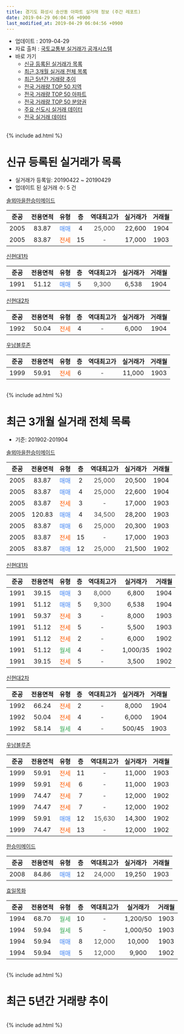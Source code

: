 ```yaml
---
title: 경기도 화성시 송산동 아파트 실거래 정보 (주간 레포트)
date: 2019-04-29 06:04:56 +0900
last_modified_at: 2019-04-29 06:04:56 +0900
---
```


* 업데이트 : 2019-04-29
* 자료 출처 : [국토교통부 실거래가 공개시스템](http://rt.molit.go.kr)
* 바로 가기
    * [신규 등록된 실거래가 목록](#신규-등록된-실거래가-목록)
    * [최근 3개월 실거래 전체 목록](#최근-3개월-실거래-전체-목록)
    * [최근 5년간 거래량 추이](#최근-5년간-거래량-추이)
    * [전국 거래량 TOP 50 지역](https://inasie.github.io/apt-trade-info/최근-3개월-전국에서-가장-거래가-많이-발생한-지역)
    * [전국 거래량 TOP 50 아파트](https://inasie.github.io/apt-trade-info/최근-3개월-전국에서-가장-거래가-많이-발생한-아파트)
    * [전국 거래량 TOP 50 분양권](https://inasie.github.io/apt-trade-info/최근-3개월-전국에서-가장-거래가-많이-발생한-분양권)
    * [주요 신도시 실거래 데이터](https://inasie.github.io/apt-trade-info/주요-신도시)
    * [전국 실거래 데이터](https://inasie.github.io/apt-trade-info/전국)
<br>
{% include ad.html %}
<br>

# 신규 등록된 실거래가 목록
* 실거래가 등록일: 20190422 ~ 20190429
* 업데이트 된 실거래 수: 5 건


[솔뫼마을한승미메이드](https://search.naver.com/search.naver?query=%EA%B2%BD%EA%B8%B0%EB%8F%84+%ED%99%94%EC%84%B1%EC%8B%9C+%EC%86%A1%EC%82%B0%EB%8F%99+%EC%86%94%EB%AB%BC%EB%A7%88%EC%9D%84%ED%95%9C%EC%8A%B9%EB%AF%B8%EB%A9%94%EC%9D%B4%EB%93%9C)

|준공|전용면적|유형|층|역대최고가|실거래가|거래월|
|:---:|:---:|:---:|:---:|:---:|:---:|:---:|
|2005|83.87|<span style="color:#4285f3">매매</span>|4|<span style="color:#444444">25,000</span>|22,600|1904|
|2005|83.87|<span style="color:#ff5a00">전세</span>|15|<span style="color:#444444">-</span>|17,000|1903|

[신현대1차](https://search.naver.com/search.naver?query=%EA%B2%BD%EA%B8%B0%EB%8F%84+%ED%99%94%EC%84%B1%EC%8B%9C+%EC%86%A1%EC%82%B0%EB%8F%99+%EC%8B%A0%ED%98%84%EB%8C%801%EC%B0%A8)

|준공|전용면적|유형|층|역대최고가|실거래가|거래월|
|:---:|:---:|:---:|:---:|:---:|:---:|:---:|
|1991|51.12|<span style="color:#4285f3">매매</span>|5|<span style="color:#444444">9,300</span>|6,538|1904|

[신현대2차](https://search.naver.com/search.naver?query=%EA%B2%BD%EA%B8%B0%EB%8F%84+%ED%99%94%EC%84%B1%EC%8B%9C+%EC%86%A1%EC%82%B0%EB%8F%99+%EC%8B%A0%ED%98%84%EB%8C%802%EC%B0%A8)

|준공|전용면적|유형|층|역대최고가|실거래가|거래월|
|:---:|:---:|:---:|:---:|:---:|:---:|:---:|
|1992|50.04|<span style="color:#ff5a00">전세</span>|4|<span style="color:#444444">-</span>|6,000|1904|

[우남블루존](https://search.naver.com/search.naver?query=%EA%B2%BD%EA%B8%B0%EB%8F%84+%ED%99%94%EC%84%B1%EC%8B%9C+%EC%86%A1%EC%82%B0%EB%8F%99+%EC%9A%B0%EB%82%A8%EB%B8%94%EB%A3%A8%EC%A1%B4)

|준공|전용면적|유형|층|역대최고가|실거래가|거래월|
|:---:|:---:|:---:|:---:|:---:|:---:|:---:|
|1999|59.91|<span style="color:#ff5a00">전세</span>|6|<span style="color:#444444">-</span>|11,000|1903|


<br>
{% include ad.html %}
<br>

# 최근 3개월 실거래 전체 목록
* 기준: 201902-201904


[솔뫼마을한승미메이드](https://search.naver.com/search.naver?query=%EA%B2%BD%EA%B8%B0%EB%8F%84+%ED%99%94%EC%84%B1%EC%8B%9C+%EC%86%A1%EC%82%B0%EB%8F%99+%EC%86%94%EB%AB%BC%EB%A7%88%EC%9D%84%ED%95%9C%EC%8A%B9%EB%AF%B8%EB%A9%94%EC%9D%B4%EB%93%9C)

|준공|전용면적|유형|층|역대최고가|실거래가|거래월|
|:---:|:---:|:---:|:---:|:---:|:---:|:---:|
|2005|83.87|<span style="color:#4285f3">매매</span>|2|<span style="color:#444444">25,000</span>|20,500|1904|
|2005|83.87|<span style="color:#4285f3">매매</span>|4|<span style="color:#444444">25,000</span>|22,600|1904|
|2005|83.87|<span style="color:#ff5a00">전세</span>|3|<span style="color:#444444">-</span>|17,000|1903|
|2005|120.83|<span style="color:#4285f3">매매</span>|4|<span style="color:#444444">34,500</span>|28,200|1903|
|2005|83.87|<span style="color:#4285f3">매매</span>|6|<span style="color:#444444">25,000</span>|20,300|1903|
|2005|83.87|<span style="color:#ff5a00">전세</span>|15|<span style="color:#444444">-</span>|17,000|1903|
|2005|83.87|<span style="color:#4285f3">매매</span>|12|<span style="color:#444444">25,000</span>|21,500|1902|

[신현대1차](https://search.naver.com/search.naver?query=%EA%B2%BD%EA%B8%B0%EB%8F%84+%ED%99%94%EC%84%B1%EC%8B%9C+%EC%86%A1%EC%82%B0%EB%8F%99+%EC%8B%A0%ED%98%84%EB%8C%801%EC%B0%A8)

|준공|전용면적|유형|층|역대최고가|실거래가|거래월|
|:---:|:---:|:---:|:---:|:---:|:---:|:---:|
|1991|39.15|<span style="color:#4285f3">매매</span>|3|<span style="color:#444444">8,000</span>|6,800|1904|
|1991|51.12|<span style="color:#4285f3">매매</span>|5|<span style="color:#444444">9,300</span>|6,538|1904|
|1991|59.37|<span style="color:#ff5a00">전세</span>|3|<span style="color:#444444">-</span>|8,000|1903|
|1991|51.12|<span style="color:#ff5a00">전세</span>|5|<span style="color:#444444">-</span>|5,500|1903|
|1991|51.12|<span style="color:#ff5a00">전세</span>|2|<span style="color:#444444">-</span>|6,000|1902|
|1991|51.12|<span style="color:#34a853">월세</span>|4|<span style="color:#444444">-</span>|1,000/35|1902|
|1991|39.15|<span style="color:#ff5a00">전세</span>|5|<span style="color:#444444">-</span>|3,500|1902|

[신현대2차](https://search.naver.com/search.naver?query=%EA%B2%BD%EA%B8%B0%EB%8F%84+%ED%99%94%EC%84%B1%EC%8B%9C+%EC%86%A1%EC%82%B0%EB%8F%99+%EC%8B%A0%ED%98%84%EB%8C%802%EC%B0%A8)

|준공|전용면적|유형|층|역대최고가|실거래가|거래월|
|:---:|:---:|:---:|:---:|:---:|:---:|:---:|
|1992|66.24|<span style="color:#ff5a00">전세</span>|2|<span style="color:#444444">-</span>|8,000|1904|
|1992|50.04|<span style="color:#ff5a00">전세</span>|4|<span style="color:#444444">-</span>|6,000|1904|
|1992|58.14|<span style="color:#34a853">월세</span>|4|<span style="color:#444444">-</span>|500/45|1903|

[우남블루존](https://search.naver.com/search.naver?query=%EA%B2%BD%EA%B8%B0%EB%8F%84+%ED%99%94%EC%84%B1%EC%8B%9C+%EC%86%A1%EC%82%B0%EB%8F%99+%EC%9A%B0%EB%82%A8%EB%B8%94%EB%A3%A8%EC%A1%B4)

|준공|전용면적|유형|층|역대최고가|실거래가|거래월|
|:---:|:---:|:---:|:---:|:---:|:---:|:---:|
|1999|59.91|<span style="color:#ff5a00">전세</span>|11|<span style="color:#444444">-</span>|11,000|1903|
|1999|59.91|<span style="color:#ff5a00">전세</span>|6|<span style="color:#444444">-</span>|11,000|1903|
|1999|74.47|<span style="color:#ff5a00">전세</span>|7|<span style="color:#444444">-</span>|12,000|1902|
|1999|74.47|<span style="color:#ff5a00">전세</span>|7|<span style="color:#444444">-</span>|12,000|1902|
|1999|59.91|<span style="color:#4285f3">매매</span>|12|<span style="color:#444444">15,630</span>|14,300|1902|
|1999|74.47|<span style="color:#ff5a00">전세</span>|13|<span style="color:#444444">-</span>|12,000|1902|

[한승미메이드](https://search.naver.com/search.naver?query=%EA%B2%BD%EA%B8%B0%EB%8F%84+%ED%99%94%EC%84%B1%EC%8B%9C+%EC%86%A1%EC%82%B0%EB%8F%99+%ED%95%9C%EC%8A%B9%EB%AF%B8%EB%A9%94%EC%9D%B4%EB%93%9C)

|준공|전용면적|유형|층|역대최고가|실거래가|거래월|
|:---:|:---:|:---:|:---:|:---:|:---:|:---:|
|2008|84.86|<span style="color:#4285f3">매매</span>|12|<span style="color:#444444">24,000</span>|19,250|1903|

[효일목화](https://search.naver.com/search.naver?query=%EA%B2%BD%EA%B8%B0%EB%8F%84+%ED%99%94%EC%84%B1%EC%8B%9C+%EC%86%A1%EC%82%B0%EB%8F%99+%ED%9A%A8%EC%9D%BC%EB%AA%A9%ED%99%94)

|준공|전용면적|유형|층|역대최고가|실거래가|거래월|
|:---:|:---:|:---:|:---:|:---:|:---:|:---:|
|1994|68.70|<span style="color:#34a853">월세</span>|10|<span style="color:#444444">-</span>|1,200/50|1903|
|1994|59.94|<span style="color:#34a853">월세</span>|5|<span style="color:#444444">-</span>|1,000/50|1903|
|1994|59.94|<span style="color:#4285f3">매매</span>|8|<span style="color:#444444">12,000</span>|10,000|1903|
|1994|59.94|<span style="color:#4285f3">매매</span>|5|<span style="color:#444444">12,000</span>|9,900|1902|


<br>
{% include ad.html %}
<br>

# 최근 5년간 거래량 추이


<div style="width:100%;">
    <canvas id="deal_progress" height="200"></canvas>
</div>

<script>
new Chart(document.getElementById("deal_progress"), {
    type: 'line',
    data: {
        labels: ['201404','201405','201406','201407','201408','201409','201410','201411','201412','201501','201502','201503','201504','201505','201506','201507','201508','201509','201510','201511','201512','201601','201602','201603','201604','201605','201606','201607','201608','201609','201610','201611','201612','201701','201702','201703','201704','201705','201706','201707','201708','201709','201710','201711','201712','201801','201802','201803','201804','201805','201806','201807','201808','201809','201810','201811','201812','201901','201902','201903','201904'],
        datasets: [{
            label: '매매',
            pointRadius: 1,
            data: [14, 7, 16, 7, 14, 12, 26, 14, 9, 15, 6, 21, 7, 11, 12, 14, 15, 9, 15, 9, 7, 10, 10, 17, 8, 11, 10, 14, 7, 7, 11, 8, 8, 10, 11, 11, 12, 16, 5, 18, 5, 11, 16, 11, 11, 12, 7, 12, 13, 10, 7, 7, 11, 14, 14, 8, 7, 10, 3, 4, 4],
            borderColor: "rgba(255, 201, 14, 1)",
            backgroundColor: "rgba(255, 201, 14, 0.5)",
            fill: false,
            lineTension: 0
        },{
            label: '전월세',
            pointRadius: 1,
            data: [10, 10, 6, 4, 11, 8, 11, 12, 13, 12, 7, 10, 10, 9, 11, 10, 7, 10, 7, 5, 5, 7, 7, 5, 6, 7, 4, 6, 7, 7, 9, 7, 8, 5, 10, 14, 14, 5, 3, 4, 6, 9, 8, 6, 8, 9, 4, 7, 10, 6, 2, 5, 4, 7, 6, 4, 5, 1, 6, 9, 2],
            borderColor: "rgba(0, 141, 185, 1)",
            backgroundColor: "rgba(0, 141, 185, 0.5)",
            fill: false,
            lineTension: 0
        }
        ]
    },
    options: {
        responsive: true,
        title: {
            display: false
        },
        tooltips: {
            mode: 'index',
            intersect: false
        },
        hover: {
            mode: 'nearest',
            intersect: true
        },
        scales: {
            xAxes: [{
                display: true,
                scaleLabel: {
                    display: true,
                    labelString: '년/월'
                }
            }],
            yAxes: [{
                display: true,
                ticks: {
                    suggestedMin: 0,
                },
                scaleLabel: {
                    display: true,
                    labelString: '실거래 수'
                }
            }]
        }
    }
});

</script>


<br>
{% include ad.html %}
<br>

